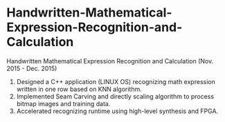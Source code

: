 # Handwritten-Mathematical-Expression-Recognition-and-Calculation
Handwritten Mathematical Expression Recognition and Calculation (Nov. 2015 - Dec. 2015)  
1. Designed a C++ application (LINUX OS) recognizing math expression written in one row based on KNN algorithm.  
2. Implemented Seam Carving and directly scaling algorithm to process bitmap images and training data.  
3. Accelerated recognizing runtime using high-level synthesis and FPGA.
